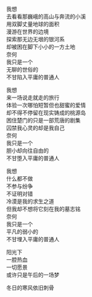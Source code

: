 我想  
去看看那巍峨的高山与奔流的小溪  
用双脚丈量地球的面积  
漫游在世界的边境  
探索那无边无垠的银河系  
却被困在脚下小小的一方土地  
奈何  
我只是一个  
无聊的世俗的  
不甘陷入平庸的普通人  

我想  
来一场说走就走的旅行  
体验一次哪怕短暂但也甜蜜的爱情  
却不得不停留在现实铸成的桃源岛  
困住楚门的只是一部荒唐的剧集  
囚禁我心灵的却是我自己  
奈何  
我只是一个  
胆小却向往自由的  
不甘堕入平庸的普通人  

我想  
什么都不做  
不参与纷争  
不证明对错  
冷漠是我的求生之道  
但我却不想将它刻在我的墓志铭  
奈何  
我只是一个  
平凡的弱小的  
不甘埋入平庸的普通人  

阳光下  
一腔热血  
一切愿景  
或许只是午后的一场梦  

冬日的寒风依旧刺骨  